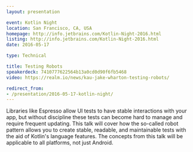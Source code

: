 ```yaml
---
layout: presentation

event: Kotlin Night
location: San Francisco, CA, USA
homepage: http://info.jetbrains.com/Kotlin-Night-2016.html
listing: http://info.jetbrains.com/Kotlin-Night-2016.html
date: 2016-05-17

type: Technical

title: Testing Robots
speakerdeck: 7410777622564b13a0cd0d90f6fb5468
video: https://realm.io/news/kau-jake-wharton-testing-robots/

redirect_from:
- /presentation/2016-05-17-kotlin-night/
---
```


Libraries like Espresso allow UI tests to have stable interactions with your app, but without discipline these tests can become hard to manage and require frequent updating. This talk will cover how the so-called robot pattern allows you to create stable, readable, and maintainable tests with the aid of Kotlin's language features. The concepts from this talk will be applicable to all platforms, not just Android.
